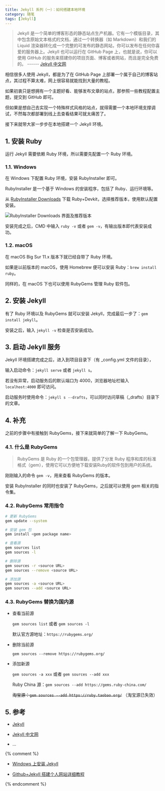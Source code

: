 ```yaml
---
title: Jekyll 系列（一）：如何搭建本地环境
category: 随笔
tags: [Jekyll]
---
```


> Jekyll 是一个简单的博客形态的静态站点生产机器。它有一个模版目录，其中包含原始文本格式的文档，通过一个转换器（如 Markdown）和我们的 Liquid 渲染器转化成一个完整的可发布的静态网站，你可以发布在任何你喜爱的服务器上。Jekyll 也可以运行在 GitHub Page 上，也就是说，你可以使用 GitHub 的服务来搭建你的项目页面、博客或者网站，而且是完全免费的。
> ------ [Jekyll 中文网](http://jekyllcn.com/)

相信很多人使用 Jekyll，都是为了在 GitHub Page 上部署一个属于自己的博客站点，其过程不算太难，网上很容易就能找到大量的教程。

如果初衷只是想拥有一个主题好看、能够发布文章的站点，那参照一些教程配置主题，提交到 GitHub 即可。

但如果是想自己去实现一个特殊样式风格的站点，就得需要一个本地环境支撑调试，不然每次都部署到线上去查看结果可就太痛苦了。

接下来就带大家一步步在本地搭建一个 Jekyll 环境。

## 1. 安装 Ruby

运行 Jekyll 需要依赖 Ruby 环境，所以需要先配置一个 Ruby 环境。

### 1.1. Windows

在 Windows 下配置 Ruby 环境，安装 RubyInstaller 即可。

RubyInstaller 是一个基于 Windows 的安装程序，包括了 Ruby、运行环境等。

从 [RubyInstaller Downloads](http://rubyinstaller.org/downloads/) 下载 Ruby+Devkit，选择推荐版本，使用默认配置安装。

![RubyInstaller Downloads 界面及推荐版本](https://i.loli.net/2021/07/27/gy92EieXrTn5SYt.png)

安装完成之后，CMD 中输入 `ruby -v` 或者 `gem -v`，有输出版本即代表安装成功。

### 1.2. macOS

在 macOS Big Sur 11.x 版本下就已经自带了 Ruby 环境。

如果是以前版本的 macOS，使用 Homebrew 便可以安装 Ruby：`brew install ruby`。

同样的，在 macOS 下也可以使用 RubyGems 管理 Ruby 软件包。

## 2. 安装 Jekyll

有了 Ruby 环境以及 RubyGems 就可以安装 Jekyll，完成最后一步了：`gem install jekyll`。

安装之后，输入 `jekyll -v` 检查是否安装成功。

## 3. 启动 Jekyll 服务

Jekyll 环境搭建完成之后，进入到项目目录下（有 _config.yml 文件的目录），

输入启动命令：`jekyll serve` 或者 `jekyll s`。

若没有异常，启动服务后的默认端口为 4000，浏览器地址栏输入 `localhost:4000` 即可访问。

启动服务时使用命令：`jekyll s --drafts`，可以同时访问草稿（_drafts）目录下的文章。

## 4. 补充

之前的步骤中有接触到 RubyGems，接下来就简单的了解一下 RubyGems。

### 4.1. 什么是 RubyGems

> RubyGems 是 Ruby 的一个包管理器，提供了分发 Ruby 程序和库的标准格式（gem），使用它可以方便地下载安装Ruby的软件包到用户的系统。

刚刚输入的命令 `gem -v`，用来查看 RubyGems 的版本。

安装 RubyInstaller 的同时也安装了 RubyGems，之后就可以使用 gem 相关的指令集。

### 4.2. RubyGems 常用指令

```bash
# 更新 RubyGems
gem update --system

# 安装 gem 包
gem install <gem package name>

# 查看源
gem sources list
gem sources -l

# 删除源
gem sources -r <source URL>
gem sources --remove <source URL>

# 添加源
gem sources -a <source URL>
gem sources --add <source URL>
```

### 4.3. RubyGems 替换为国内源

- 查看当前源

  `gem sources list` 或者 `gem sources -l`

  默认官方源地址：`https://rubygems.org/`

- 删除当前源

  `gem sources --remove https://rubygems.org/`

- 添加新源

  `gem sources -a xxx` 或者 `gem sources --add xxx`

  Ruby China 源：`gem sources --add https://gems.ruby-china.com/`

  ~~淘宝源：`gem sources --add https://ruby.taobao.org/`~~ （淘宝源已失效）

## 5. 参考

- [Jekyll](https://jekyllrb.com/)

- [Jekyll 中文网](http://jekyllcn.com/)

- ...

{% comment %}

- [Windows 上安装 Jekyll](http://blog.csdn.net/kong5090041/article/details/38408211)

- [Github+Jekyll 搭建个人网站详细教程](https://www.jianshu.com/p/9f71e260925d)

{% endcomment %}
